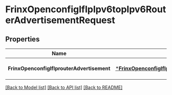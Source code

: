# FrinxOpenconfigIfIpIpv6topIpv6RouterAdvertisementRequest

## Properties
Name | Type | Description | Notes
------------ | ------------- | ------------- | -------------
**FrinxOpenconfigIfIprouterAdvertisement** | [***FrinxOpenconfigIfIpIpv6topIpv6RouterAdvertisement**](frinx.openconfig.if.ip.ipv6top.ipv6.RouterAdvertisement.md) |  | [optional] [default to null]

[[Back to Model list]](../README.md#documentation-for-models) [[Back to API list]](../README.md#documentation-for-api-endpoints) [[Back to README]](../README.md)



